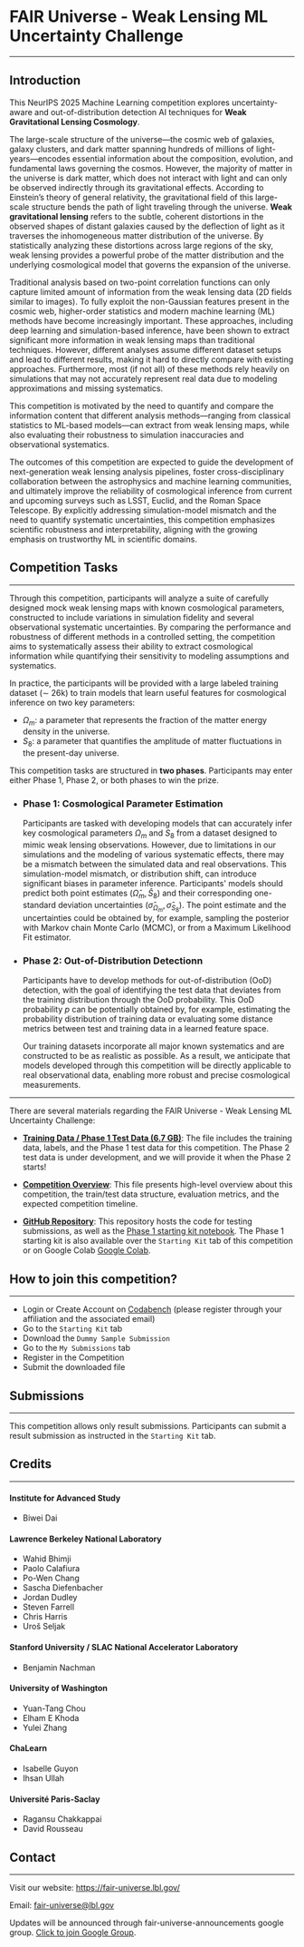 # FAIR Universe - Weak Lensing ML Uncertainty Challenge
*** 
## Introduction

This NeurIPS 2025 Machine Learning competition explores uncertainty-aware and out-of-distribution detection AI techniques for **Weak Gravitational Lensing Cosmology**.

The large-scale structure of the universe—the cosmic web of galaxies, galaxy clusters, and dark matter spanning hundreds of millions of light-years—encodes essential information about the composition, evolution, and fundamental laws governing the cosmos. However, the majority of matter in the universe is dark matter, which does not interact with light and can only be observed indirectly through its gravitational effects. According to Einstein’s theory of general relativity, the gravitational field of this large-scale structure bends the path of light traveling through the universe. **Weak gravitational lensing** refers to the subtle, coherent distortions in the observed shapes of distant galaxies caused by the deflection of light as it traverses the inhomogeneous matter distribution of the universe. By statistically analyzing these distortions across large regions of the sky, weak lensing provides a powerful probe of the matter distribution and the underlying cosmological model that governs the expansion of the universe.

Traditional analysis based on two-point correlation functions can only capture limited amount of information from the weak lensing data (2D fields similar to images). To fully exploit the non-Gaussian features present in the cosmic web, higher-order statistics and modern machine learning (ML) methods have become increasingly important. These approaches, including deep learning and simulation-based inference, have been shown to extract significant more information in weak lensing maps than traditional techniques. However, different analyses assume different dataset setups and lead to different results, making it hard to directly compare with existing approaches. Furthermore, most (if not all) of these methods rely heavily on simulations that may not accurately represent real data due to modeling approximations and missing systematics. 


This competition is motivated by the need to quantify and compare the information content that different analysis methods—ranging from classical statistics to ML-based models—can extract from weak lensing maps, while also evaluating their robustness to simulation inaccuracies and observational systematics.



The outcomes of this competition are expected to guide the development of next-generation weak lensing analysis pipelines, foster cross-disciplinary collaboration between the astrophysics and machine learning communities, and ultimately improve the reliability of cosmological inference from current and upcoming surveys such as LSST, Euclid, and the Roman Space Telescope. By explicitly addressing simulation-model mismatch and the need to quantify systematic uncertainties, this competition emphasizes scientific robustness and interpretability, aligning with the growing emphasis on trustworthy ML in scientific domains.


## Competition Tasks
***
Through this competition, participants will analyze a suite of carefully designed mock weak lensing maps with known cosmological parameters, constructed to include variations in simulation fidelity and several observational systematic uncertainties. By comparing the performance and robustness of different methods in a controlled setting, the competition aims to systematically assess their ability to extract cosmological information while quantifying their sensitivity to modeling assumptions and systematics.

In practice, the participants will be provided with a large labeled training dataset ($\sim$ 26k) to train models that learn useful features for cosmological inference on two key parameters:
- $\Omega_m$: a parameter that represents the fraction of the matter energy density in the universe.
- $S_8$: a parameter that quantifies the amplitude of matter fluctuations in the present-day universe.

This competition tasks are structured in **two phases**. Participants may enter either Phase 1, Phase 2, or both phases to win the prize. 
- ### Phase 1: Cosmological Parameter Estimation
    Participants are tasked with developing models that can accurately infer key cosmological parameters $\Omega_m$ and $S_8$ from a dataset designed to mimic weak lensing observations. However, due to limitations in our simulations and the modeling of various systematic effects, there may be a mismatch between the simulated data and real observations. This simulation-model mismatch, or distribution shift, can introduce significant biases in parameter inference. 
    Participants' models should predict both point estimates $(\hat{\Omega}_m, \hat{S}_8)$ and their corresponding one-standard deviation uncertainties $(\hat{\sigma}_{\Omega_m}, \hat{\sigma}_{S_8})$. 
    The point estimate and the uncertainties could be obtained by, for example, sampling the posterior with Markov chain Monte Carlo (MCMC), or from a Maximum Likelihood Fit estimator. 

- ### Phase 2: Out-of-Distribution Detectionn
    Participants have to develop methods for out-of-distribution (OoD) detection, with the goal of identifying the test data that deviates from the training distribution through the OoD probability. 
    This OoD probability $p$ can be potentially obtained by, for example, estimating the probability distribution of training data or evaluating some distance metrics between test and training data in a learned feature space.

    Our training datasets incorporate all major known systematics and are constructed to be as realistic as possible. As a result, we anticipate that models developed through this competition will be directly applicable to real observational data, enabling more robust and precise cosmological measurements.

***
There are several materials regarding the FAIR Universe - Weak Lensing ML Uncertainty Challenge:

* [**<ins>Training Data / Phase 1 Test Data (6.7 GB)</ins>**](https://www.codabench.org/datasets/download/c99c803a-450a-4e51-b5dc-133686258428/): The file includes the training data, labels, and the Phase 1 test data for this competition. The Phase 2 test data is under development, and we will provide it when the Phase 2 starts!

* [**<ins>Competition Overview</ins>**](https://fair-universe.lbl.gov/tutorials/WL_Competition_Overview.pdf): This file presents high-level overview about this competition, the train/test data structure, evaluation metrics, and the expected competition timeline.

* [**<ins>GitHub Repository</ins>**](https://github.com/FAIR-Universe/Cosmology_Challenge/tree/master): This repository hosts the code for testing submissions, as well as the [<ins>Phase 1 starting kit notebook</ins>](https://github.com/FAIR-Universe/Cosmology_Challenge/blob/master/Phase_1_Startingkit_WL_PSAnalysis.ipynb). The Phase 1 starting kit is also available over the `Starting Kit` tab of this competition
or on Google Colab [<ins>Google Colab</ins>](https://colab.research.google.com/drive/1iySb87VmyCtz6y8Zg367xR6hetD6gKTi?usp=sharing).


## How to join this competition?
***
- Login or Create Account on [<ins>Codabench</ins>](https://www.codabench.org/) (please register through your affiliation and the associated email)
- Go to the `Starting Kit` tab
- Download the `Dummy Sample Submission`
- Go to the `My Submissions` tab
- Register in the Competition
- Submit the downloaded file


## Submissions
***
This competition allows only result submissions. Participants can submit a result submission as instructed in the `Starting Kit` tab.


## Credits
***
#### Institute for Advanced Study
- Biwei Dai 

#### Lawrence Berkeley National Laboratory 
- Wahid Bhimji
- Paolo Calafiura
- Po-Wen Chang
- Sascha Diefenbacher
- Jordan Dudley
- Steven Farrell
- Chris Harris
- Uroš Seljak

#### Stanford University / SLAC National Accelerator Laboratory
- Benjamin Nachman

#### University of Washington
- Yuan-Tang Chou
- Elham E Khoda
- Yulei Zhang

#### ChaLearn
- Isabelle Guyon
- Ihsan Ullah

#### Université Paris-Saclay
- Ragansu Chakkappai
- David Rousseau



## Contact
***
Visit our website: <ins>https://fair-universe.lbl.gov/</ins>

Email: <ins>fair-universe@lbl.gov</ins>

Updates will be announced through fair-universe-announcements google group. [<ins>Click to join Google Group</ins>](https://groups.google.com/u/0/a/lbl.gov/g/Fair-Universe-Announcements/).